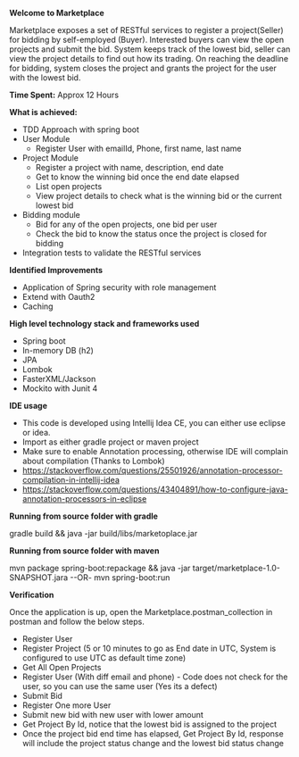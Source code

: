 **Welcome to Marketplace**

Marketplace exposes a set of RESTful services to register a project(Seller) for bidding by self-employed (Buyer).
Interested buyers can view the open projects and submit the bid. System keeps track of the lowest bid, seller can view
the project details to find out how its trading. On reaching the deadline for bidding, system closes the project and grants the
project for the user with the lowest bid.

**Time Spent:**
 Approx 12 Hours

**What is achieved:**
* TDD Approach with spring boot
* User Module
    - Register User with emailId, Phone, first name, last name
* Project Module
    - Register a project with name, description, end date
    - Get to know the winning bid once the end date elapsed
    - List open projects
    - View project details to check what is the winning bid or the current lowest bid
* Bidding module
    - Bid for any of the open projects, one bid per user
    - Check the bid to know the status once the project is closed for bidding
* Integration tests to validate the RESTful services

**Identified Improvements**
* Application of Spring security with role management
* Extend with Oauth2
* Caching

**High level technology stack and frameworks used**
* Spring boot
* In-memory DB (h2)
* JPA
* Lombok
* FasterXML/Jackson
* Mockito with Junit 4

**IDE usage**
* This code is developed using Intellij Idea CE, you can either use eclipse or idea.
* Import as either gradle project or maven project
* Make sure to enable Annotation processing, otherwise IDE will complain about compilation (Thanks to Lombok)
* https://stackoverflow.com/questions/25501926/annotation-processor-compilation-in-intellij-idea
* https://stackoverflow.com/questions/43404891/how-to-configure-java-annotation-processors-in-eclipse

**Running from source folder with gradle**

gradle build && java -jar build/libs/marketoplace.jar

**Running from source folder with maven**

mvn package spring-boot:repackage && java -jar target/marketplace-1.0-SNAPSHOT.jara
--OR-
mvn spring-boot:run

**Verification**

Once the application is up, open the Marketplace.postman_collection in postman and follow the below steps.
* Register User
* Register Project (5 or 10 minutes to go as End date in UTC, System is configured to use UTC as default time zone)
* Get All Open Projects
* Register User (With diff email and phone) - Code does not check for the user, so you can use the same user (Yes its a defect)
* Submit Bid
* Register One more User
* Submit new bid with new user with lower amount
* Get Project By Id, notice that the lowest bid is assigned to the project
* Once the project bid end time has elapsed, Get Project By Id, response will include the project status change and the
 lowest bid status change